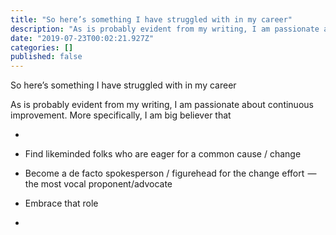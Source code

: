 ```yaml
---
title: "So here’s something I have struggled with in my career"
description: "As is probably evident from my writing, I am passionate about continuous improvement. More specifically, I am big believer that"
date: "2019-07-23T00:02:21.927Z"
categories: []
published: false
---
```


  

So here’s something I have struggled with in my career

As is probably evident from my writing, I am passionate about continuous improvement. More specifically, I am big believer that 

-     
    
-   Find likeminded folks who are eager for a common cause / change
-   Become a de facto spokesperson / figurehead for the change effort  —  the most vocal proponent/advocate
-   Embrace that role
-
